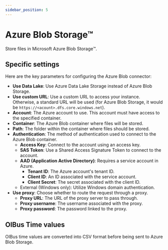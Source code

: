 ```yaml
---
sidebar_position: 5
---
```


# Azure Blob Storage™

Store files in Microsoft Azure Blob Storage™.

## Specific settings

Here are the key parameters for configuring the Azure Blob connector:

- **Use Data Lake**: Use Azure Data Lake Storage instead of Azure Blob Storage.
- **Use custom URL**: Use a custom URL to access your instance. Otherwise, a standard URL will be used (for Azure Blob
  Storage, it would be `https://<acount>.dfs.core.windows.net`).
- **Account**: The Azure account to use. This account must have access to the specified container.
- **Container**: The Azure Blob container where files will be stored.
- **Path**: The folder within the container where files should be stored.
- **Authentication**: The method of authentication used to connect to the Azure Blob container.
    - **Access Key**: Connect to the account using an access key.
    - **SAS Token**: Use a Shared Access Signature Token to connect to the account.
    - **AAD (Application Active Directory)**: Requires a service account in Azure.
        - **Tenant ID**: The Azure account's tenant ID.
        - **Client ID**: An ID associated with the service account.
        - **Client Secret**: The secret associated with the client ID.
    - External (Windows only): Utilize Windows domain authentication.
- **Use proxy**: Choose whether to route the request through a proxy.
    - **Proxy URL**: The URL of the proxy server to pass through.
    - **Proxy username**: The username associated with the proxy.
    - **Proxy password**: The password linked to the proxy.

## OIBus Time values

OIBus time values are converted into CSV format before being sent to Azure Blob Storage. 

